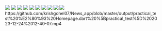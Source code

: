 <img src="https://github.com/krishgohel07/News_app/blob/master/output/Screenshot%202023-12-24%20123456.png">
<img src="https://github.com/krishgohel07/News_app/blob/master/output/Screenshot%202023-12-24%20123505.png">
<img src="https://github.com/krishgohel07/News_app/blob/master/output/Screenshot%202023-12-24%20123516.png">
<img src="https://github.com/krishgohel07/News_app/blob/master/output/Screenshot%202023-12-24%20123531.png">
<img src="https://github.com/krishgohel07/News_app/blob/master/output/Screenshot%202023-12-24%20123541.png">
<img src="https://github.com/krishgohel07/News_app/blob/master/output/Screenshot%202023-12-24%20123556.png">
<img src="https://github.com/krishgohel07/News_app/blob/master/output/Screenshot%202023-12-24%20123608.png">
<img src="https://github.com/krishgohel07/News_app/blob/master/output/Screenshot%202023-12-24%20123623.png">
<img src="https://github.com/krishgohel07/News_app/blob/master/output/Screenshot%202023-12-24%20123633.png">
<img src="https://github.com/krishgohel07/News_app/blob/master/output/Screenshot%202023-12-24%20123716.png">
https://github.com/krishgohel07/News_app/blob/master/output/practical_test%20%E2%80%93%20Homepage.dart%20%5Bpractical_test%5D%202023-12-24%2012-40-07.mp4